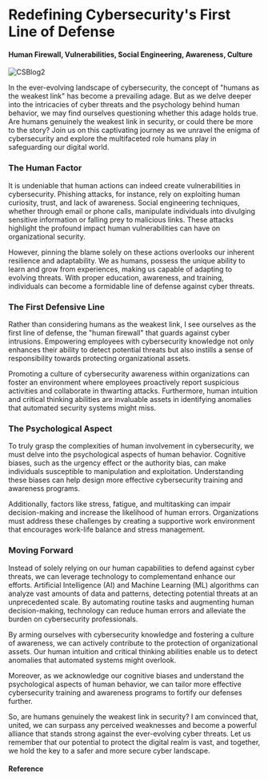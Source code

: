 # Redefining Cybersecurity's First Line of Defense
#### Human Firewall, Vulnerabilities, Social Engineering, Awareness, Culture

![CSBlog2](https://github.com/CJanecka/My-Blog/assets/131223318/aac87ad7-e7c0-41e2-b3ae-9a2fa5ff5a17)

In the ever-evolving landscape of cybersecurity, the concept of "humans as the weakest link" has become a prevailing adage. But as we delve deeper into the intricacies of cyber threats and the psychology 
behind human behavior, we may find ourselves questioning whether this adage holds true. Are humans genuinely the weakest link in security, or could there be more to the story? Join us on this captivating 
journey as we unravel the enigma of cybersecurity and explore the multifaceted role humans play in safeguarding our digital world.

### The Human Factor

It is undeniable that human actions can indeed create vulnerabilities in cybersecurity. Phishing attacks, for instance, rely on exploiting human curiosity, trust, and lack of awareness. Social engineering techniques, whether 
through email or phone calls, manipulate individuals into divulging sensitive information or falling prey to malicious links. These attacks highlight the profound impact human vulnerabilities can have on organizational security.

However, pinning the blame solely on these actions overlooks our inherent resilience and adaptability. We as humans, possess the unique ability to learn and grow from experiences, making us capable of adapting to evolving 
threats. With proper education, awareness, and training, individuals can become a formidable line of defense against cyber threats.

### The First Defensive Line

Rather than considering humans as the weakest link, I see ourselves as the first line of defense, the "human firewall" that guards against cyber intrusions. Empowering employees with cybersecurity knowledge not only enhances 
their ability to detect potential threats but also instills a sense of responsibility towards protecting organizational assets.

Promoting a culture of cybersecurity awareness within organizations can foster an environment where employees proactively report suspicious activities and collaborate in thwarting attacks. Furthermore, human intuition and 
critical thinking abilities are invaluable assets in identifying anomalies that automated security systems might miss.

### The Psychological Aspect

To truly grasp the complexities of human involvement in cybersecurity, we must delve into the psychological aspects of human behavior. Cognitive biases, such as the urgency effect or the authority bias, can make individuals 
susceptible to manipulation and exploitation. Understanding these biases can help design more effective cybersecurity training and awareness programs.

Additionally, factors like stress, fatigue, and multitasking can impair decision-making and increase the likelihood of human errors. Organizations must address these challenges by creating a supportive work environment that 
encourages work-life balance and stress management.

### Moving Forward

Instead of solely relying on our human capabilities to defend against cyber threats, we can leverage technology to complementand enhance our efforts. Artificial Intelligence (AI) and Machine Learning (ML) algorithms can 
analyze vast amounts of data and patterns, detecting potential threats at an unprecedented scale. By automating routine tasks and augmenting human decision-making, technology can reduce human errors and alleviate the 
burden on cybersecurity professionals.

By arming ourselves with cybersecurity knowledge and fostering a culture of awareness, we can actively contribute to the protection of organizational assets. Our human intuition and critical thinking abilities enable us to 
detect anomalies that automated systems might overlook.

Moreover, as we acknowledge our cognitive biases and understand the psychological aspects of human behavior, we can tailor more effective cybersecurity training and awareness programs to fortify our defenses further.

So, are humans genuinely the weakest link in security? I am convinced that, united, we can surpass any perceived weaknesses and become a powerful alliance that stands strong against the ever-evolving cyber threats. Let us 
remember that our potential to protect the digital realm is vast, and together, we hold the key to a safer and more secure cyber landscape.

#### Reference
